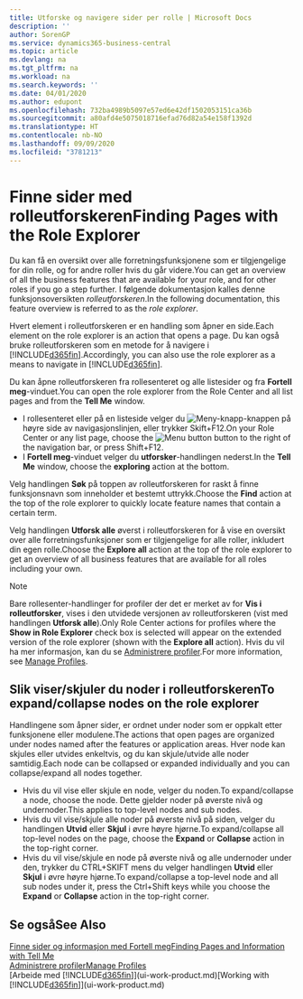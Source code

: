 ```yaml
---
title: Utforske og navigere sider per rolle | Microsoft Docs
description: ''
author: SorenGP
ms.service: dynamics365-business-central
ms.topic: article
ms.devlang: na
ms.tgt_pltfrm: na
ms.workload: na
ms.search.keywords: ''
ms.date: 04/01/2020
ms.author: edupont
ms.openlocfilehash: 732ba4989b5097e57ed6e42df1502053151ca36b
ms.sourcegitcommit: a80afd4e5075018716efad76d82a54e158f1392d
ms.translationtype: HT
ms.contentlocale: nb-NO
ms.lasthandoff: 09/09/2020
ms.locfileid: "3781213"
---
```

# <a name="finding-pages-with-the-role-explorer"></a><span data-ttu-id="86179-102">Finne sider med rolleutforskeren</span><span class="sxs-lookup"><span data-stu-id="86179-102">Finding Pages with the Role Explorer</span></span>
<span data-ttu-id="86179-103">Du kan få en oversikt over alle forretningsfunksjonene som er tilgjengelige for din rolle, og for andre roller hvis du går videre.</span><span class="sxs-lookup"><span data-stu-id="86179-103">You can get an overview of all the business features that are available for your role, and for other roles if you go a step further.</span></span> <span data-ttu-id="86179-104">I følgende dokumentasjon kalles denne funksjonsoversikten *rolleutforskeren*.</span><span class="sxs-lookup"><span data-stu-id="86179-104">In the following documentation, this feature overview is referred to as the *role explorer*.</span></span>

<span data-ttu-id="86179-105">Hvert element i rolleutforskeren er en handling som åpner en side.</span><span class="sxs-lookup"><span data-stu-id="86179-105">Each element on the role explorer is an action that opens a page.</span></span> <span data-ttu-id="86179-106">Du kan også bruke rolleutforskeren som en metode for å navigere i [!INCLUDE[d365fin](includes/d365fin_md.md)].</span><span class="sxs-lookup"><span data-stu-id="86179-106">Accordingly, you can also use the role explorer as a means to navigate in [!INCLUDE[d365fin](includes/d365fin_md.md)].</span></span>

<span data-ttu-id="86179-107">Du kan åpne rolleutforskeren fra rollesenteret og alle listesider og fra **Fortell meg**-vinduet.</span><span class="sxs-lookup"><span data-stu-id="86179-107">You can open the role explorer from the Role Center and all list pages and from the **Tell Me** window.</span></span>

- <span data-ttu-id="86179-108">I rollesenteret eller på en listeside velger du ![Meny-knapp](media/ui_menu_button.png "Meny-knapp")-knappen på høyre side av navigasjonslinjen, eller trykker Skift+F12.</span><span class="sxs-lookup"><span data-stu-id="86179-108">On your Role Center or any list page, choose the ![Menu button](media/ui_menu_button.png "Menu button") button to the right of the navigation bar, or press Shift+F12.</span></span>
- <span data-ttu-id="86179-109">I **Fortell meg**-vinduet velger du **utforsker**-handlingen nederst.</span><span class="sxs-lookup"><span data-stu-id="86179-109">In the **Tell Me** window, choose the **exploring** action at the bottom.</span></span>

<span data-ttu-id="86179-110">Velg handlingen **Søk** på toppen av rolleutforskeren for raskt å finne funksjonsnavn som inneholder et bestemt uttrykk.</span><span class="sxs-lookup"><span data-stu-id="86179-110">Choose the **Find** action at the top of the role explorer to quickly locate feature names that contain a certain term.</span></span>

<span data-ttu-id="86179-111">Velg handlingen **Utforsk alle** øverst i rolleutforskeren for å vise en oversikt over alle forretningsfunksjoner som er tilgjengelige for alle roller, inkludert din egen rolle.</span><span class="sxs-lookup"><span data-stu-id="86179-111">Choose the **Explore all** action at the top of the role explorer to get an overview of all business features that are available for all roles including your own.</span></span>

> [!NOTE]
> <span data-ttu-id="86179-112">Bare rollesenter-handlinger for profiler der det er merket av for **Vis i rolleutforsker**, vises i den utvidede versjonen av rolleutforskeren (vist med handlingen **Utforsk alle**).</span><span class="sxs-lookup"><span data-stu-id="86179-112">Only Role Center actions for profiles where the **Show in Role Explorer** check box is selected will appear on the extended version of the role explorer (shown with the **Explore all** action).</span></span> <span data-ttu-id="86179-113">Hvis du vil ha mer informasjon, kan du se [Administrere profiler](admin-users-profiles-roles.md).</span><span class="sxs-lookup"><span data-stu-id="86179-113">For more information, see [Manage Profiles](admin-users-profiles-roles.md).</span></span>

## <a name="to-expandcollapse-nodes-on-the-role-explorer"></a><span data-ttu-id="86179-114">Slik viser/skjuler du noder i rolleutforskeren</span><span class="sxs-lookup"><span data-stu-id="86179-114">To expand/collapse nodes on the role explorer</span></span>
<span data-ttu-id="86179-115">Handlingene som åpner sider, er ordnet under noder som er oppkalt etter funksjonene eller modulene.</span><span class="sxs-lookup"><span data-stu-id="86179-115">The actions that open pages are organized under nodes named after the features or application areas.</span></span> <span data-ttu-id="86179-116">Hver node kan skjules eller utvides enkeltvis, og du kan skjule/utvide alle noder samtidig.</span><span class="sxs-lookup"><span data-stu-id="86179-116">Each node can be collapsed or expanded individually and you can collapse/expand all nodes together.</span></span>

- <span data-ttu-id="86179-117">Hvis du vil vise eller skjule en node, velger du noden.</span><span class="sxs-lookup"><span data-stu-id="86179-117">To expand/collapse a node, choose the node.</span></span> <span data-ttu-id="86179-118">Dette gjelder noder på øverste nivå og undernoder.</span><span class="sxs-lookup"><span data-stu-id="86179-118">This applies to top-level nodes and sub nodes.</span></span>
- <span data-ttu-id="86179-119">Hvis du vil vise/skjule alle noder på øverste nivå på siden, velger du handlingen **Utvid** eller **Skjul** i øvre høyre hjørne.</span><span class="sxs-lookup"><span data-stu-id="86179-119">To expand/collapse all top-level nodes on the page, choose the **Expand** or **Collapse** action in the top-right corner.</span></span>
- <span data-ttu-id="86179-120">Hvis du vil vise/skjule en node på øverste nivå og alle undernoder under den, trykker du CTRL+SKIFT mens du velger handlingen **Utvid** eller **Skjul** i øvre høyre hjørne.</span><span class="sxs-lookup"><span data-stu-id="86179-120">To expand/collapse a top-level node and all sub nodes under it, press the Ctrl+Shift keys while you choose the **Expand** or **Collapse** action in the top-right corner.</span></span>

## <a name="see-also"></a><span data-ttu-id="86179-121">Se også</span><span class="sxs-lookup"><span data-stu-id="86179-121">See Also</span></span>
[<span data-ttu-id="86179-122">Finne sider og informasjon med Fortell meg</span><span class="sxs-lookup"><span data-stu-id="86179-122">Finding Pages and Information with Tell Me</span></span>](ui-search.md)  
[<span data-ttu-id="86179-123">Administrere profiler</span><span class="sxs-lookup"><span data-stu-id="86179-123">Manage Profiles</span></span>](admin-users-profiles-roles.md)  
<span data-ttu-id="86179-124">[Arbeide med [!INCLUDE[d365fin](includes/d365fin_md.md)]](ui-work-product.md)</span><span class="sxs-lookup"><span data-stu-id="86179-124">[Working with [!INCLUDE[d365fin](includes/d365fin_md.md)]](ui-work-product.md)</span></span>

